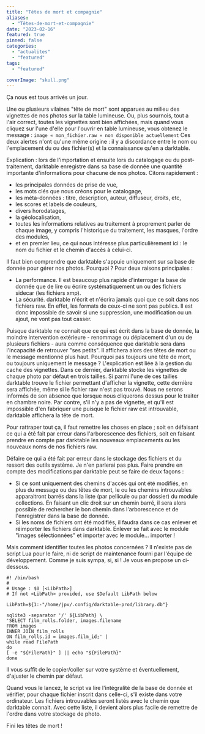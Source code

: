 ```yaml
---
title: "Têtes de mort et compagnie"
aliases:
  - "Têtes-de-mort-et-compagnie"
date: "2023-02-16"
featured: true
pinned: false
categories:
  - "actualites"
  - "featured"
tags:
  - "featured"

coverImage: "skull.png"
---
```

Ça nous est tous arrivés un jour.

Une ou plusieurs vilaines "tête de mort" sont apparues au milieu des vignettes de nos photos sur la table lumineuse. Ou, plus sournois, tout a l'air correct, toutes les vignettes sont bien affichées, mais quand vous cliquez sur l'une d'elle pour l'ouvrir en table lumineuse, vous obtenez le message : `image « mon_fichier.raw » non disponible actuellement` Ces deux alertes n'ont qu'une même origine : il y a discordance entre le nom ou l'emplacement du ou des fichier(s) et la connaissance qu'en a darktable.

Explication : lors de l'importation et ensuite lors du catalogage ou du post-traitement, darktable enregistre dans sa base de donnée une quantité importante d'informations pour chacune de nos photos. Citons rapidement :
- les principales données de prise de vue,
- les mots clés que nous créons pour le catalogage,
- les méta-données : titre, description, auteur, diffuseur, droits, etc,
- les scores et labels de couleurs,
- divers horodatages,
- la géolocalisation,
- toutes les informations relatives au traitement à proprement parler de chaque image, y compris l'historique du traitement, les masques, l'ordre des modules,
- et en premier lieu, ce qui nous intéresse plus particulièrement ici : le nom du fichier et le chemin d'accès à celui-ci.

Il faut bien comprendre que darktable s'appuie uniquement sur sa base de donnée pour gérer nos photos. Pourquoi ? Pour deux raisons principales :

- La performance. Il est beaucoup plus rapide d'interroger la base de donnée que de lire ou écrire systématiquement un ou des fichiers sidecar (les fichiers xmp).
- La sécurité. darktable n'écrit et n'écrira jamais quoi que ce soit dans nos fichiers raw. En effet, les formats de ceux-ci ne sont pas publics. Il est donc impossible de savoir si une suppression, une modification ou un ajout, ne vont pas tout casser.

Puisque darktable ne connait que ce qui est écrit dans la base de donnée, la moindre intervention extérieure - renommage ou déplacement d'un ou de plusieurs fichiers - aura comme conséquence que darktable sera dans l'incapacité de retrouver "ses petits". Il affichera alors des têtes de mort ou le message mentionné plus haut.
Pourquoi pas toujours une tête de mort, ou toujours uniquement le message ?
L'explication est liée à la gestion du cache des vignettes. Dans ce dernier, darktable stocke les vignettes de chaque photo par défaut en trois tailles. Si parmi l'une de ces tailles darktable trouve le fichier permettant d'afficher la vignette, cette dernière sera affichée, même si le fichier raw n'est pas trouvé. Nous ne serons informés de son absence que lorsque nous cliquerons dessus pour le traiter en chambre noire. Par contre, s'il n'y a pas de vignette, et qu'il est impossible d'en fabriquer une puisque le fichier raw est introuvable, darktable affichera la tête de mort.

Pour rattraper tout ça, il faut remettre les choses en place ; soit en défaisant ce qui a été fait par erreur dans l'arborescence des fichiers, soit en faisant prendre en compte par darktable les nouveaux emplacements ou les nouveaux noms de nos fichiers raw.

Défaire ce qui a été fait par erreur dans le stockage des fichiers et du ressort des outils système. Je n'en parlerai pas plus.
Faire prendre en compte des modifications par darktable peut se faire de deux façons :

- Si ce sont uniquement des chemins d'accès qui ont été modifiés, en plus du message ou des têtes de mort, le ou les chemins introuvables apparaitront barrés dans la liste (par pellicule ou par dossier) du module collections. En faisant un clic droit sur un chemin barré, il sera alors possible de rechercher le bon chemin dans l'arborescence et de l'enregistrer dans la base de donnée.
- Si les noms de fichiers ont été modifiés, il faudra dans ce cas enlever et réimporter les fichiers dans darktable. Enlever se fait avec le module "images sélectionnées" et importer avec le module... importer !

Mais comment identifier toutes les photos concernées ? Il n'existe pas de script Lua pour le faire, ni de script de maintenance fourni par l'équipe de développement. Comme je suis sympa, si, si ! Je vous en propose un ci-dessous.
```
#! /bin/bash  
#  
# Usage : $0 [<LibPath>]  
# If not <LibPath> provided, use $Default LibPath below  
  
LibPath=${1:-"/home/jpv/.config/darktable-prod/library.db"}  
  
sqlite3 -separator '/' ${LibPath} \  
'SELECT film_rolls.folder, images.filename  
FROM images  
INNER JOIN film_rolls  
ON film_rolls.id = images.film_id;' |  
while read FilePath  
do  
[ -e "${FilePath}" ] || echo "${FilePath}"  
done
```
Il vous suffit de le copier/coller sur votre système et éventuellement, d'ajuster le chemin par défaut.

Quand vous le lancez, le script va lire l'intégralité de la base de donnée et vérifier, pour chaque fichier inscrit dans celle-ci, s'il existe dans votre ordinateur.
Les fichiers introuvables seront listés avec le chemin que darktable connait. Avec cette liste, il devient alors plus facile de remettre de l'ordre dans votre stockage de photo.

Fini les têtes de mort ! 
